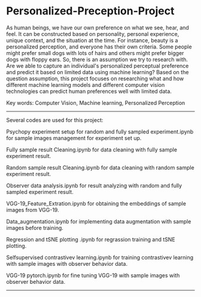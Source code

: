 # Personalized-Preception-Project

As human beings, we have our own preference on what we see, hear, and feel. It can be constructed based on personality, personal experience, unique context, and the situation at the time. For instance, beauty is a personalized  perception, and everyone has their own criteria. Some people might prefer small dogs with lots of hairs and others might prefer bigger dogs with floppy ears. So, there is an assumption we try to research with. Are we able to capture an individual's personalized perceptual preference and predict it based on limited data using machine learning? Based on the question assumption, this project focuses on researching what and how different machine learning models and different computer vision technologies can predict human preferences well with limited data. 

Key words: Computer Vision, Machine learning, Personalized Perception

----
Several codes are used for this project:

Psychopy experiment setup for random and fully sampled experiment.ipynb for sample images management for experiment set up.


Fully sample result Cleaning.ipynb for data cleaning with fully sample experiment result.


Random sample result Cleaning.ipynb for data cleaning with random sample experiment result.


Observer data analysis.ipynb for result analyzing with random and fully sampled experiment result.


VGG-19_Feature_Extration.ipynb for obtaining the embeddings of sample images from VGG-19.


Data_augmentation.ipynb for implementing data augmentation with sample images before training.


Regression and tSNE plotting .ipynb for regrassion training and tSNE plotting.


Selfsupervised contrastivev learning.ipynb for training contrastivev learning with sample images with observer behavior data.


VGG-19 pytorch.ipynb for fine tuning VGG-19 with sample images with observer behavior data.

----
